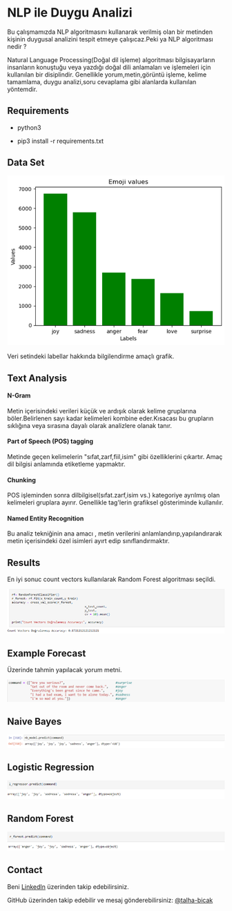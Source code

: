 # NLP ile Duygu Analizi


Bu çalışmamızda NLP algoritmasını kullanarak verilmiş olan bir metinden kişinin duygusal analizini tespit etmeye çalışıcaz.Peki ya NLP algoritması nedir ?

Natural Language Processing(Doğal dil işleme) algoritması bilgisayarların insanların konuştuğu veya yazdığı doğal dili anlamaları ve işlemeleri için kullanılan bir disiplindir. Genellikle yorum,metin,görüntü işleme, kelime tamamlama, duygu analizi,soru cevaplama gibi alanlarda kullanılan yöntemdir.

## Requirements

- python3

- pip3 install -r requirements.txt

## Data Set
![data_set](img/E_Values.png)

Veri setindeki labellar hakkında bilgilendirme amaçlı grafik. 

## Text Analysis

#### N-Gram 
Metin içerisindeki verileri küçük ve ardışık olarak kelime gruplarına böler.Belirlenen sayı kadar kelimeleri kombine eder.Kısacası bu grupların sıklığına veya sırasına dayalı olarak analizlere olanak tanır.

#### Part of Speech (POS) tagging
Metinde geçen kelimelerin "sıfat,zarf,fiil,isim" gibi özelliklerini çıkartır. Amaç dil bilgisi anlamında etiketleme yapmaktır.

#### Chunking
POS işleminden sonra dilbilgisel(sıfat.zarf,isim vs.) kategoriye ayrılmış olan kelimeleri gruplara ayırır. Genellikle tag'lerin grafiksel gösteriminde kullanılır.

#### Named Entity Recognition
Bu analiz tekniğinin ana amacı , metin verilerini anlamlandırıp,yapılandırarak metin içerisindeki özel isimleri ayırt edip sınıflandırmaktır.

## Results

En iyi sonuc count vectors kullanılarak Random Forest algoritması seçildi.

![Accurasy_Result](img/accuracy_r.png)

## Example Forecast

Üzerinde tahmin yapılacak yorum metni.

![Tahmin Edilecek Yorum](img/comnd.png)

## Naive Bayes

![Naive Bayes](img/result_NB.png)

## Logistic Regression

![Naive Bayes](img/result_LR.png)

## Random Forest

![Random Forest](img/result_RF.png)


## Contact

 Beni [LinkedIn](https://www.linkedin.com/in/muhammed-talha-bıçak) üzerinden takip edebilirsiniz.

 GitHub üzerinden takip edebilir ve mesaj gönderebilirsiniz: [@talha-bicak](https://github.com/talha-bicak)



